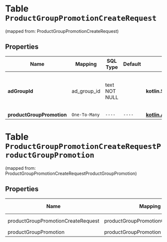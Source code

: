 
# Table `ProductGroupPromotionCreateRequest`
(mapped from: ProductGroupPromotionCreateRequest)

## Properties
Name | Mapping | SQL Type | Default | Type | Description | Notes
---- | ------- | -------- | ------- | ---- | ----------- | -----
**adGroupId** | ad_group_id | text NOT NULL |  | **kotlin.String** | ID of the Ad Group the Product Group Promotion belongs to. | 
**productGroupPromotion** | `One-To-Many` | `----` | `----`  | [**kotlin.Array&lt;ProductGroupPromotion&gt;**](ProductGroupPromotion.md) |  | 



# **Table `ProductGroupPromotionCreateRequestProductGroupPromotion`**
(mapped from: ProductGroupPromotionCreateRequestProductGroupPromotion)

## Properties
Name | Mapping | SQL Type | Default | Type | Description | Notes
---- | ------- | -------- | ------- | ---- | ----------- | -----
productGroupPromotionCreateRequest | productGroupPromotionCreateRequest | long | | kotlin.Long | Primary Key | *one*
productGroupPromotion | productGroupPromotion | long | | kotlin.Long | Foreign Key | *many*



